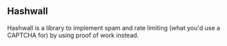 ## Hashwall
Hashwall is a library to implement spam and rate limiting (what you'd use a CAPTCHA for) by
        using proof of work instead.